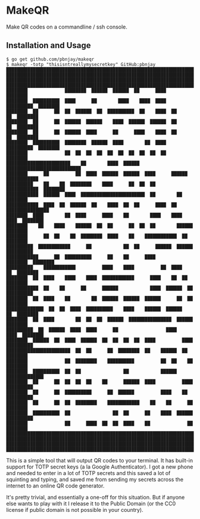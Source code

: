 # MakeQR

Make QR codes on a commandline / ssh console.

## Installation and Usage

    $ go get github.com/pbnjay/makeqr
    $ makeqr -totp "thisisntreallymysecretkey" GitHub:pbnjay
    ██████████████████████████████████████████████████████████████████████████████████
    ██████████████████████████████████████████████████████████████████████████████████
    ██████████████████████████████████████████████████████████████████████████████████
    ██████████████████████████████████████████████████████████████████████████████████
    ████████              ████████  ██████  ██████  ██      ████              ████████
    ████████  ██████████  ████      ██        ████    ████  ████  ██████████  ████████
    ████████  ██      ██  ██  ██████  ██  ██████████  ██    ████  ██      ██  ████████
    ████████  ██      ██  ██████  ██████    ████  ██████  ██████  ██      ██  ████████
    ████████  ██      ██  ██████  ████      ██      ████    ████  ██      ██  ████████
    ████████  ██████████  ████████  ██████  ████        ██  ████  ██████████  ████████
    ████████              ██  ██  ██  ██  ██  ██  ██  ██  ██  ██              ████████
    ████████████████████████    ██        ████  ██████    ████████████████████████████
    ████████      ██          ██  ████  ██████  ██████  ████      ██████  ████████████
    ██████████    ██    ██  ████████    ████      ██  ██  ██    ████████████  ████████
    ████████████  ██████  ████  ████████████████████████  ██        ██        ████████
    ████████████  ████  ██  ██████  ██    ████  ██  ██      ████  ██  ████████████████
    ████████  ████        ██  ████      ████    ██        ████    ████  ████  ████████
    ████████    ██    ████    ██████  ██  ██      ██  ██  ██        ██████    ████████
    ████████      ██  ██    ██  ████████  ████    ██    ████████████  ██      ████████
    ██████████  ████████████      ██            ██  ██      ██████  ██████  ██████████
    ████████████      ██  ██████████      ██    ██      ████        ████████  ████████
    ██████████    ████████████          ████    ████          ██  ████    ██  ████████
    ████████  ██  ████    ████    ████  ████████████      ████    ██  ██      ████████
    ████████████  ██    ██      ██      ██████            ████  ██████  ██  ██████████
    ████████  ██  ████    ██        ██  ██████  ██████  ██████      ██  ██    ████████
    ██████████████  ██  ██  ████  ██████████    ████    ██████  ██████    ██  ████████
    ████████  ██  ████        ██  ██  ██  ██████  ████████████████  ██████    ████████
    ██████████  ██  ██████  ████  ████      ██                  ████    ████  ████████
    ████████  ██████  ██  ████  ██████  ██  ██  ██  ██  ████          ████  ██████████
    ████████████████████████  ██  ██      ██  ████████  ██    ██████  ██      ████████
    ████████              ██  ████████    ██████████          ██  ██    ██    ████████
    ████████  ██████████  ██  ██                ██            ██████    ██████████████
    ████████  ██      ██  ██  ██  ██    ██      ██████  ████          ████  ██████████
    ████████  ██      ██  ██████████      ██  ██████          ████    ██    ██████████
    ████████  ██      ██  ██  ████████    ████████████    ██    ██      ██    ████████
    ████████  ██████████  ██                ██  ██      ██    ████  ██████  ██████████
    ████████              ██      ████  ██  ██  ████    ██              ██    ████████
    ██████████████████████████████████████████████████████████████████████████████████
    ██████████████████████████████████████████████████████████████████████████████████
    ██████████████████████████████████████████████████████████████████████████████████
    ██████████████████████████████████████████████████████████████████████████████████


This is a simple tool that will output QR codes to your terminal. It has
built-in support for TOTP secret keys (a la Google Authenticator).  I got a new
phone and needed to enter in a lot of TOTP secrets and this saved a lot of
squinting and typing, and saved me from sending my secrets across the internet
to an online QR code generator.

It's pretty trivial, and essentially a one-off for this situation. But if
anyone else wants to play with it I release it to the Public Domain (or the CC0
license if public domain is not possible in your country).

